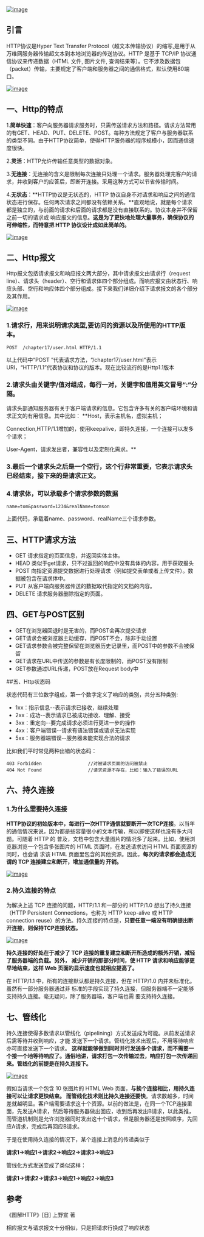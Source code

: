 [![image](https://camo.githubusercontent.com/bd4f5f4a5a44ea9af15a1abd21411b3a35e03f5f/68747470733a2f2f757365722d676f6c642d63646e2e786974752e696f2f323031382f362f31312f313633656637306362646236636438363f773d34323826683d32333026663d6a70656726733d37303130)](https://camo.githubusercontent.com/bd4f5f4a5a44ea9af15a1abd21411b3a35e03f5f/68747470733a2f2f757365722d676f6c642d63646e2e786974752e696f2f323031382f362f31312f313633656637306362646236636438363f773d34323826683d32333026663d6a70656726733d37303130)

## 引言

HTTP协议是Hyper Text Transfer Protocol（超文本传输协议）的缩写,是用于从万维网服务器传输超文本到本地浏览器的传送协议。HTTP 是基于 TCP/IP 协议通信协议来传递数据（HTML 文件, 图片文件, 查询结果等）。它不涉及数据包（packet）传输，主要规定了客户端和服务器之间的通信格式，默认使用80端口。

[![image](https://camo.githubusercontent.com/5b310a99ef1d3b796dbe74e230a4c7f6e041c1d0/68747470733a2f2f757365722d676f6c642d63646e2e786974752e696f2f323031382f362f31312f313633656637306362646336336539353f773d3132343026683d37303226663d706e6726733d323438333833)](https://camo.githubusercontent.com/5b310a99ef1d3b796dbe74e230a4c7f6e041c1d0/68747470733a2f2f757365722d676f6c642d63646e2e786974752e696f2f323031382f362f31312f313633656637306362646336336539353f773d3132343026683d37303226663d706e6726733d323438333833)

## 一、Http的特点

1.**简单快速**：客户向服务器请求服务时，只需传送请求方法和路径。请求方法常用的有GET、HEAD、PUT、DELETE、POST。每种方法规定了客户与服务器联系的类型不同。由于HTTP协议简单，使得HTTP服务器的程序规模小，因而通信速度很快。

2.**灵活**：HTTP允许传输任意类型的数据对象。

3.**无连接**：无连接的含义是限制每次连接只处理一个请求。服务器处理完客户的请求，并收到客户的应答后，即断开连接。采用这种方式可以节省传输时间。

4.**无状态**：**HTTP协议是无状态的，HTTP 协议自身不对请求和响应之间的通信状态进行保存。任何两次请求之间都没有依赖关系。**直观地说，就是每个请求都是独立的，与前面的请求和后面的请求都是没有直接联系的。协议本身并不保留之前一切的请求或 响应报文的信息。**这是为了更快地处理大量事务，确保协议的可伸缩性，而特意把 HTTP 协议设计成如此简单的。**

[![image](https://camo.githubusercontent.com/56e6406893f661271a2d847253a67e5c65ab3d6b/68747470733a2f2f757365722d676f6c642d63646e2e786974752e696f2f323031382f362f31312f313633656637306362646661333737643f773d3132323926683d35323526663d706e6726733d323132353036)](https://camo.githubusercontent.com/56e6406893f661271a2d847253a67e5c65ab3d6b/68747470733a2f2f757365722d676f6c642d63646e2e786974752e696f2f323031382f362f31312f313633656637306362646661333737643f773d3132323926683d35323526663d706e6726733d323132353036)

## 二、Http报文

Http报文包括请求报文和响应报文两大部分，其中请求报文由请求行（request line）、请求头（header）、空行和请求体四个部分组成。而响应报文由状态行、响应头部、空行和响应体四个部分组成。接下来我们详细介绍下请求报文的各个部分及其作用。

[![image](https://camo.githubusercontent.com/3721747468f91ebef97720d265e750d53b4d4fa1/68747470733a2f2f757365722d676f6c642d63646e2e786974752e696f2f323031382f362f31312f313633656637306362646630353637633f773d39363326683d34383426663d706e6726733d343235303135)](https://camo.githubusercontent.com/3721747468f91ebef97720d265e750d53b4d4fa1/68747470733a2f2f757365722d676f6c642d63646e2e786974752e696f2f323031382f362f31312f313633656637306362646630353637633f773d39363326683d34383426663d706e6726733d343235303135)

### 1.请求行，用来说明请求类型,要访问的资源以及所使用的HTTP版本。

    POST  /chapter17/user.html HTTP/1.1
    

以上代码中“POST ”代表请求方法，“/chapter17/user.html”表示URI，“HTTP/1.1”代表协议和协议的版本。现在比较流行的是Http1.1版本

### 2.请求头由关键字/值对组成，每行一对，关键字和值用英文冒号“:”分隔。

请求头部通知服务器有关于客户端请求的信息。它包含许多有关的客户端环境和请求正文的有用信息。其中比如：
**Host，表示主机名，虚拟主机；

Connection,HTTP/1.1增加的，使用keepalive，即持久连接，一个连接可以发多个请求；

User-Agent，请求发出者，兼容性以及定制化需求。**

### 3.最后一个请求头之后是一个空行，这个行非常重要，它表示请求头已经结束，接下来的是请求正文。

### 4.请求体，可以承载多个请求参数的数据

    name=tom&password=1234&realName=tomson
    

上面代码，承载着name、password、realName三个请求参数。

## 三、HTTP请求方法

- GET  请求指定的页面信息，并返回实体主体。
- HEAD  类似于get请求，只不过返回的响应中没有具体的内容，用于获取报头
- POST  向指定资源提交数据进行处理请求（例如提交表单或者上传文件）。数据被包含在请求体中。
- PUT  从客户端向服务器传送的数据取代指定的文档的内容。
- DELETE  请求服务器删除指定的页面。

## 四、GET与POST区别

- GET在浏览器回退时是无害的，而POST会再次提交请求
- GET请求会被浏览器主动缓存，而POST不会，除非手动设置
- GET请求参数会被完整保留在浏览器历史记录里，而POST中的参数不会被保留
- GET请求在URL中传送的参数是有长度限制的，而POST没有限制
- GET参数通过URL传递，POST放在Request body中

##五、Http状态码

状态代码有三位数字组成，第一个数字定义了响应的类别，共分五种类别:

- 1xx：指示信息--表示请求已接收，继续处理
- 2xx：成功--表示请求已被成功接收、理解、接受
- 3xx：重定向--要完成请求必须进行更进一步的操作
- 4xx：客户端错误--请求有语法错误或请求无法实现
- 5xx：服务器端错误--服务器未能实现合法的请求

比如我们平时常见两种出错的状态码：

    403 Forbidden                 //对被请求页面的访问被禁止
    404 Not Found                 //请求资源不存在，比如：输入了错误的URL
    

## 六、持久连接

### 1.为什么需要持久连接

**HTTP协议的初始版本中，每进行一次HTTP通信就要断开一次TCP连接**。以当年的通信情况来说，因为都是些容量很小的文本传输，所以即使这样也没有多大问题。可随着 HTTP 的 普及，文档中包含大量图片的情况多了起来。比如，使用浏览器浏览一个包含多张图片的 HTML 页面时，在发送请求访问 HTML 页面资源的同时，也会请 求该 HTML 页面里包含的其他资源。因此，**每次的请求都会造成无谓的 TCP 连接建立和断开，增加通信量的 开销。**

[![image](https://camo.githubusercontent.com/c02bcc8c688232dcb9f9f5ef6b4ec6826db6e245/68747470733a2f2f757365722d676f6c642d63646e2e786974752e696f2f323031382f362f31312f313633656637306362653034323435353f773d36353926683d36303126663d706e6726733d313836353431)](https://camo.githubusercontent.com/c02bcc8c688232dcb9f9f5ef6b4ec6826db6e245/68747470733a2f2f757365722d676f6c642d63646e2e786974752e696f2f323031382f362f31312f313633656637306362653034323435353f773d36353926683d36303126663d706e6726733d313836353431)

### 2.持久连接的特点

为解决上述 TCP 连接的问题，HTTP/1.1 和一部分的 HTTP/1.0 想出了持久连接（HTTP Persistent Connections，也称为 HTTP keep-alive 或 HTTP connection reuse）的方法。持久连接的特点是，**只要任意一端没有明确提出断开连接，则保持TCP连接状态。**

[![image](https://camo.githubusercontent.com/e320ff67c530660d5dcaff52e377696aeba579b1/68747470733a2f2f757365722d676f6c642d63646e2e786974752e696f2f323031382f362f31312f313633656637306363316664333539653f773d36343526683d35323126663d706e6726733d313532393638)](https://camo.githubusercontent.com/e320ff67c530660d5dcaff52e377696aeba579b1/68747470733a2f2f757365722d676f6c642d63646e2e786974752e696f2f323031382f362f31312f313633656637306363316664333539653f773d36343526683d35323126663d706e6726733d313532393638)

**持久连接的好处在于减少了 TCP 连接的重复建立和断开所造成的额外开销，减轻了服务器端的负载。另外， 减少开销的那部分时间，使 HTTP 请求和响应能够更早地结束，这样 Web 页面的显示速度也就相应提高了。**

在 HTTP/1.1 中，所有的连接默认都是持久连接，但在 HTTP/1.0 内并未标准化。虽然有一部分服务器通过非 标准的手段实现了持久连接，但服务器端不一定能够支持持久连接。毫无疑问，除了服务器端，客户端也需 要支持持久连接。

## 七、管线化

持久连接使得多数请求以管线化（pipelining）方式发送成为可能。从前发送请求后需等待并收到响应，才能 发送下一个请求。管线化技术出现后，不用等待响应亦可直接发送下一个请求。
**这样就能够做到同时并行发送多个请求，而不需要一个接一个地等待响应了。通俗地讲，请求打包一次传输过去，响应打包一次传递回来。管线化的前提是在持久连接下。**

[![image](https://camo.githubusercontent.com/770236f6f03bab5b92bc48bb4a7960e6b3d0d4cb/68747470733a2f2f757365722d676f6c642d63646e2e786974752e696f2f323031382f362f31312f313633656637306365643133623864323f773d36343926683d32383226663d706e6726733d3937333731)](https://camo.githubusercontent.com/770236f6f03bab5b92bc48bb4a7960e6b3d0d4cb/68747470733a2f2f757365722d676f6c642d63646e2e786974752e696f2f323031382f362f31312f313633656637306365643133623864323f773d36343926683d32383226663d706e6726733d3937333731)

假如当请求一个包含 10 张图片的 HTML Web 页面，**与挨个连接相比，用持久连接可以让请求更快结束。 而管线化技术则比持久连接还要快**。请求数越多，时间差就越明显。客户端需要请求这十个资源。以前的做法是，在同一个TCP连接里面，先发送A请求，然后等待服务器做出回应，收到后再发出B请求，以此类推，而管道机制则是允许浏览器同时发出这十个请求，但是服务器还是按照顺序，先回应A请求，完成后再回应B请求。

于是在使用持久连接的情况下，某个连接上消息的传递类似于

**请求1->响应1->请求2->响应2->请求3->响应3**

管线化方式发送变成了类似这样：

**请求1->请求2->请求3->响应1->响应2->响应3**

## 参考

《图解HTTP》[日] 上野宣 著

相应报文与请求报文十分相似，只是把请求行换成了响应状态